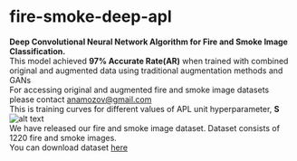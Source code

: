 # fire-smoke-deep-apl
<b>Deep Convolutional Neural Network Algorithm for Fire and Smoke Image Classification.</b> <br/>
This model achieved <b>97% Accurate Rate(AR)</b> when trained with combined original and augmented data using traditional augmentation methods and GANs <br/>
For accessing original and augmented fire and smoke image datasets please contact anamozov@gmail.com <br/>
This is training curves for different values of APL unit hyperparameter, <b>S</b>
![alt text](https://github.com/anamozov/fire-smoke-deep-apl/blob/master/s%3D7.png) <br/>
We have released our fire and smoke image dataset. Dataset consists of 1220 fire and smoke images. <br/>
You can download dataset [here](https://www.dropbox.com/s/yz7rjkx14r3m4t7/fire-smoke-release-1.0.tgz?dl=0)
